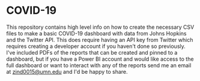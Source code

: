 # COVID-19
This repository contains high level info on how to create the necessary CSV files to make a basic COVID-19 dashboard with data from Johns Hopkins and the Twitter API. This does require having an API key from Twitter which requires creating a developer account if you haven't done so previously. I've included PDFs of the reports that can be created and pinned to a dashboard, but if you have a Power BI account and would like access to the full dashboard or want to interact with any of the reports send me an email at zind0015@umn.edu and I'd be happy to share. 

